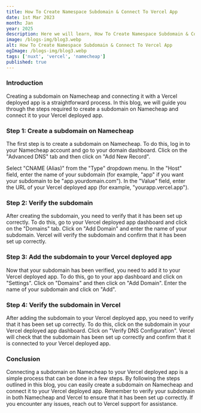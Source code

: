 ```yaml
---
title: How To Create Namespace Subdomain & Connect To Vercel App
date: 1st Mar 2023
month: Jan
year: 2025
description: Here we will learn, How To Create Namespace Subdomain & Connect To Vercel App
image: /blogs-img/blog3.webp
alt: How To Create Namespace Subdomain & Connect To Vercel App
ogImage: /blogs-img/blog3.webp
tags: ['nuxt', 'vercel', 'namecheap']
published: true
---
```


### Introduction

Creating a subdomain on Namecheap and connecting it with a Vercel deployed app is a straightforward process. In this blog, we will guide you through the steps required to create a subdomain on Namecheap and connect it to your Vercel deployed app.

### Step 1: Create a subdomain on Namecheap

The first step is to create a subdomain on Namecheap. To do this, log in to your Namecheap account and go to your domain dashboard. Click on the "Advanced DNS" tab and then click on "Add New Record".

Select "CNAME (Alias)" from the "Type" dropdown menu. In the "Host" field, enter the name of your subdomain (for example, "app" if you want your subdomain to be "app.yourdomain.com"). In the "Value" field, enter the URL of your Vercel deployed app (for example, "yourapp.vercel.app").

### Step 2: Verify the subdomain

After creating the subdomain, you need to verify that it has been set up correctly. To do this, go to your Vercel deployed app dashboard and click on the "Domains" tab. Click on "Add Domain" and enter the name of your subdomain. Vercel will verify the subdomain and confirm that it has been set up correctly.

### Step 3: Add the subdomain to your Vercel deployed app

Now that your subdomain has been verified, you need to add it to your Vercel deployed app. To do this, go to your app dashboard and click on "Settings". Click on "Domains" and then click on "Add Domain". Enter the name of your subdomain and click on "Add".

### Step 4: Verify the subdomain in Vercel

After adding the subdomain to your Vercel deployed app, you need to verify that it has been set up correctly. To do this, click on the subdomain in your Vercel deployed app dashboard. Click on "Verify DNS Configuration". Vercel will check that the subdomain has been set up correctly and confirm that it is connected to your Vercel deployed app.

### Conclusion

Connecting a subdomain on Namecheap to your Vercel deployed app is a simple process that can be done in a few steps. By following the steps outlined in this blog, you can easily create a subdomain on Namecheap and connect it to your Vercel deployed app. Remember to verify your subdomain in both Namecheap and Vercel to ensure that it has been set up correctly. If you encounter any issues, reach out to Vercel support for assistance.
